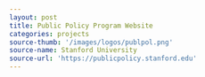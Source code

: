```yaml
---
layout: post
title: Public Policy Program Website
categories: projects
source-thumb: '/images/logos/publpol.png'
source-name: Stanford University
source-url: 'https://publicpolicy.stanford.edu'
---
```

